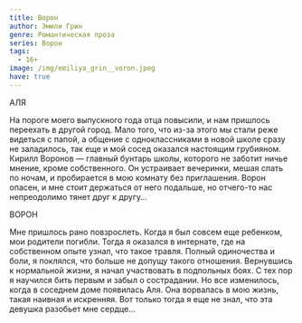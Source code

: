 ```yaml
---
title: Ворон
author: Эмили Грин
genre: Романтическая проза
series: Ворон
tags:
  - 16+
image: /img/emiliya_grin__voron.jpeg
have: true
---
```

АЛЯ

На пороге моего выпускного года отца повысили, и нам пришлось переехать в другой город. Мало того, что из-за этого мы стали реже видеться с папой, а общение с одноклассниками в новой школе сразу не заладилось, так еще и мой сосед оказался настоящим грубияном. Кирилл Воронов — главный бунтарь школы, которого не заботит ничье мнение, кроме собственного. Он устраивает вечеринки, мешая спать по ночам, и пробирается в мою комнату без приглашения. Ворон опасен, и мне стоит держаться от него подальше, но отчего-то нас непреодолимо тянет друг к другу…

ВОРОН

Мне пришлось рано повзрослеть. Когда я был совсем еще ребенком, мои родители погибли. Тогда я оказался в интернате, где на собственном опыте узнал, что такое травля. Полный одиночества и боли, я поклялся, что больше не допущу такого отношения. Вернувшись к нормальной жизни, я начал участвовать в подпольных боях. С тех пор я научился бить первым и забыл о сострадании. Но все изменилось, когда в соседнем доме появилась Аля. Она ворвалась в мою жизнь, такая наивная и искренняя. Вот только тогда я еще не знал, что эта девушка разобьет мне сердце…